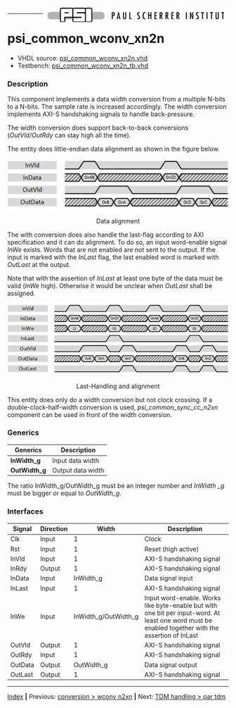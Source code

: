 <img align="right" src="../psi_logo.png">

***
# psi_common_wconv_xn2n

- VHDL source: [psi_common_wconv_xn2n.vhd](../../hdl/psi_common_wconv_xn2n.vhd)
- Testbench: [psi_common_wconv_xn2n_tb.vhd](../../testbench/psi_common_wconv_xn2n_tb/psi_common_wconv_xn2n_tb.vhd)

### Description
This component implements a data width conversion from a multiple N-bits to a N-bits. The sample rate is increased accordingly. The width conversion implements AXI-S handshaking signals to handle back-pressure.

The width conversion does support back-to-back conversions (*OutVld/OutRdy* can stay high all the time).

The entity does little-endian data alignment as shown in the figure below.

<p align="center"> <img src="ch7_2_fig13.png"> </p>
<p align="center"> Data alignment </p>

The with conversion does also handle the last-flag according to AXI specification and it can do alignment. To do so, an input word-enable signal *InWe* exists. Words that are not enabled are not sent to the output. If the input is marked with the *InLast* flag, the last enabled word is marked with *OutLast* at the output.

Note that with the assertion of *InLast* at least one byte of the data must be valid (*InWe* high). Otherwise it would be unclear when *OutLast* shall be assigned.

<p align="center"> <img src="ch7_2_fig14.png"> </p>
<p align="center"> Last-Handling and alignment </p>

This entity does only do a width conversion but not clock crossing. If a double-clock-half-width conversion is used, *psi\_common\_sync\_cc\_n2xn* component can be used in front of the
width conversion.

### Generics
Generics        | Description
----------------|------------------
**InWidth\_g**  |Input data width
**OutWidth\_g** |Output data width

The ratio InWidth\_g/OutWidth\_g must be an integer number and *InWidth \_g* must be bigger or equal to *OutWidth\_g*.

### Interfaces
Signal          | Direction | Width           | Description     
----------------|-----------|-----------------|-----------------               
Clk             | Input     | 1               | Clock           
Rst             | Input     | 1               | Reset (high active)                 
InVld           | Input     | 1               | AXI-S handshaking signal          
InRdy           | Output    | 1               | AXI-S handshaking     signal          
InData          | Input     | InWidth\_g      | Data signal input           
InLast          | Input     | 1               | AXI-S handshaking signal
InWe            | Input     | InWidth\_g/OutWidth\_g  | Input word-enable. Works like byte-enable but with one bit per input-word. At least one word must be enabled together with the assertion of InLast   
OutVld          | Output    | 1               | AXI-S handshaking signal          
OutRdy          | Input     | 1               | AXI-S handshaking signal          
OutData         | Output    | OutWidth\_g     | Data signal output          
OutLast         | Output    | 1               | AXI-S handshaking signal          

***
[Index](../psi_common_index.md) **|** Previous: [conversion > wconv n2xn](../ch7_conversions/ch7_1_wconv_n2xn.md) **|** Next: [TDM handling > par tdm](../ch8_tdm_handling/ch8_1_par_tdm.md)
